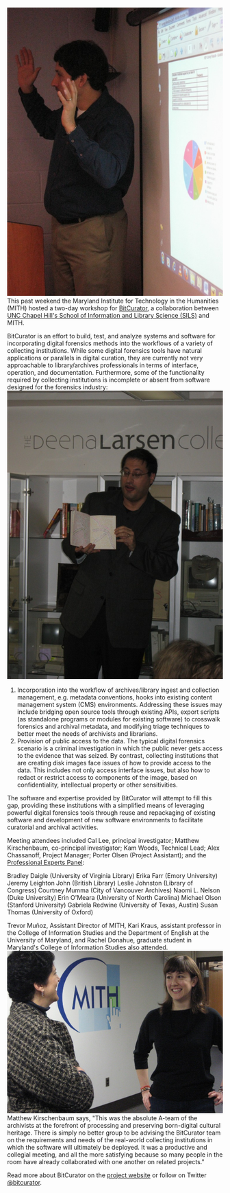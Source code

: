 ![Cal Lee Presents on BitCurator Survey Data](../images/2014-02-IMG_2724xx-735x980.jpg)This past weekend the Maryland Institute for Technology in the Humanities (MITH) hosted a two-day workshop for [BitCurator](http://www.bitcurator.net/), a collaboration between [UNC Chapel Hill's School of Information and Library Science (SILS)](http://sils.unc.edu/) and MITH.

BitCurator is an effort to build, test, and analyze systems and software for incorporating digital forensics methods into the workflows of a variety of collecting institutions. While some digital forensics tools have natural applications or parallels in digital curation, they are currently not very approachable to library/archives professionals in terms of interface, operation, and documentation. Furthermore, some of the functionality required by collecting institutions is incomplete or absent from software designed for the forensics industry:![Matthew Kirschenbaum Shares Deena Larsen Collection](../images/2014-02-IMG_2763xx-735x980.jpg)

1. Incorporation into the workflow of archives/library ingest and collection management, e.g. metadata conventions, hooks into existing content management system (CMS) environments. Addressing these issues may include bridging open source tools through existing APIs, export scripts (as standalone programs or modules for existing software) to crosswalk forensics and archival metadata, and modifying triage techniques to better meet the needs of archivists and librarians.
2. Provision of public access to the data. The typical digital forensics scenario is a criminal investigation in which the public never gets access to the evidence that was seized. By contrast, collecting institutions that are creating disk images face issues of how to provide access to the data. This includes not only access interface issues, but also how to redact or restrict access to components of the image, based on confidentiality, intellectual property or other sensitivities.

The software and expertise provided by BitCurator will attempt to fill this gap, providing these institutions with a simplified means of leveraging powerful digital forensics tools through reuse and repackaging of existing software and development of new software environments to facilitate curatorial and archival activities.

Meeting attendees included Cal Lee, principal investigator; Matthew Kirschenbaum, co-principal investigator; Kam Woods, Technical Lead; Alex Chassanoff, Project Manager; Porter Olsen (Project Assistant); and the [Professional Experts Panel](http://www.bitcurator.net/people/):

Bradley Daigle (University of Virginia Library) Erika Farr (Emory University) Jeremy Leighton John (British Library) Leslie Johnston (Library of Congress) Courtney Mumma (City of Vancouver Archives) Naomi L. Nelson (Duke University) Erin O'Meara (University of North Carolina) Michael Olson (Stanford University) Gabriela Redwine (University of Texas, Austin) Susan Thomas (University of Oxford)

Trevor Muñoz, Assistant Director of MITH, Kari Kraus, assistant professor in the College of Information Studies and the Department of English at the University of Maryland, and Rachel Donahue, graduate student in Maryland's College of Information Studies also attended. ![Attendees Enjoy a Break at BitCurator Conference](../images/2014-02-IMG_2729-980x735.jpg)Matthew Kirschenbaum says, "This was the absolute A-team of the archivists at the forefront of processing and preserving born-digital cultural heritage. There is simply no better group to be advising the BitCurator team on the requirements and needs of the real-world collecting institutions in which the software will ultimately be deployed. It was a productive and collegial meeting, and all the more satisfying because so many people in the room have already collaborated with one another on related projects."

Read more about BitCurator on the [project website](http://www.bitcurator.net/) or follow on Twitter [@bitcurator](//twitter.com/bitcurator).